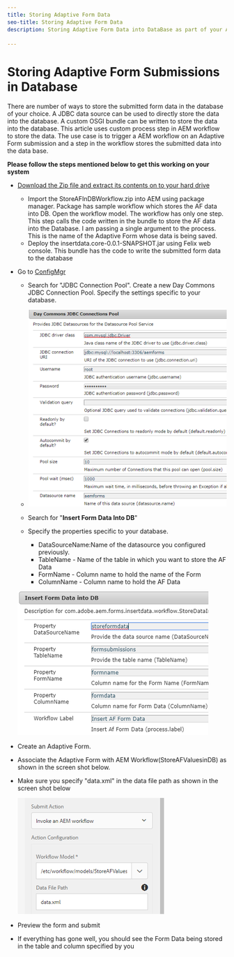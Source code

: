 ```yaml
---
title: Storing Adaptive Form Data
seo-title: Storing Adaptive Form Data
description: Storing Adaptive Form Data into DataBase as part of your AEM Workflow

---
```


# Storing Adaptive Form Submissions in Database

There are number of ways to store the submitted form data in the database of your choice. A JDBC data source can be used to directly store the data into the database. A custom OSGI bundle can be written to store the data into the database. This article uses custom process step in AEM workflow to store the data.
The use case is to trigger a AEM workflow on an Adaptive Form submission and a step in the workflow stores the submitted data into the data base. 

**Please follow the steps mentioned below to get this working on your system**

* [Download the Zip file and extract its contents on to your hard drive](assets/storeafdataindb.zip)

  * Import the StoreAFInDBWorkflow.zip into AEM using package manager. Package has sample workflow which stores the AF data into DB. Open the workflow model. The workflow has only one step. This step calls the code written in the bundle to store the AF data into the Database. I am passing a single argument to the process. This is the name of the Adaptive Form whose data is being saved.
  * Deploy the insertdata.core-0.0.1-SNAPSHOT.jar using Felix web console. This bundle has the code to write the submitted form data to the database

* Go to [ConfigMgr](http://localhost:4502/system/console/configMgr)

  * Search for "JDBC Connection Pool". Create a new Day Commons JDBC Connection Pool. Specify the settings specific to your database.

  * ![jdbc connection pool](assets/jdbc-connection-pool.png)
  * Search for "**Insert Form Data Into DB**"
  * Specify the properties specific to your database.
    * DataSourceName:Name of the datasource you configured previously.
    * TableName - Name of the table in which you want to store the AF Data
    * FormName - Column name to hold the name of the Form
    * ColumnName - Column name to hold the AF Data

  ![insertdata](assets/insertdata.PNG)

* Create an Adaptive Form.

* Associate the Adaptive Form with AEM Workflow(StoreAFValuesinDB) as shown in the screen shot below.

* Make sure you specify "data.xml" in the data file path as shown in the screen shot below

  ![submission](assets/submissionafforms.png)

* Preview the form and submit

* If everything has gone well, you should see the Form Data being stored in the table and column specified by you



